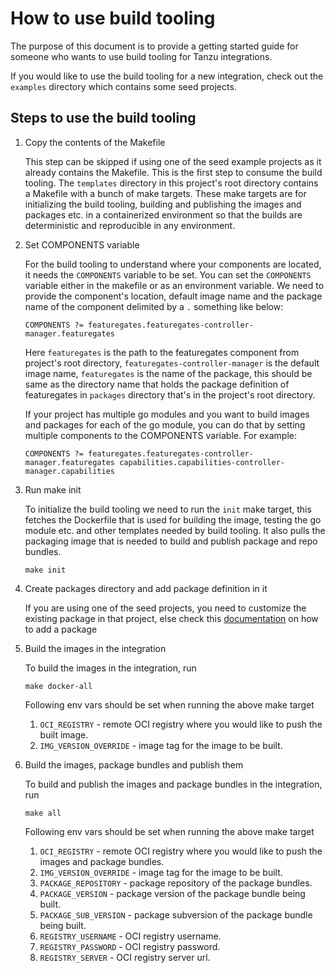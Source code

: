 # How to use build tooling

The purpose of this document is to provide a getting started guide for someone who wants to use build tooling for Tanzu
integrations.

If you would like to use the build tooling for a new integration, check out the `examples` directory which contains 
some seed projects.

## Steps to use the build tooling

1. Copy the contents of the Makefile
   
   This step can be skipped if using one of the seed example projects as it already contains the Makefile.
   This is the first step to consume the build tooling. The `templates` directory in this project's root directory
   contains a Makefile with a bunch of make targets. These make targets are for initializing the build tooling,
   building and publishing the images and packages etc. in a containerized environment so that the builds are
   deterministic and reproducible in any environment.
   

2. Set COMPONENTS variable

   For the build tooling to understand where your components are located, it needs the `COMPONENTS` variable to be set.
   You can set the `COMPONENTS` variable either in the makefile or as an environment variable. We need to provide the
   component's location, default image name and the package name of the component delimited by a `.` something like
   below:

   ```
   COMPONENTS ?= featuregates.featuregates-controller-manager.featuregates
   ```

   Here `featuregates` is the path to the featuregates component from project's root directory, `featuregates-controller-manager`
   is the default image name, `featuregates` is the name of the package, this should be same as the directory name that
   holds the package definition of featuregates in `packages` directory that's in the project's root directory.

   If your project has multiple go modules and you want to build images and packages for each of the go module, you can
   do that by setting multiple components to the COMPONENTS variable. For example:

   ```
   COMPONENTS ?= featuregates.featuregates-controller-manager.featuregates capabilities.capabilities-controller-manager.capabilities
   ```

3. Run make init

   To initialize the build tooling we need to run the `init` make target, this fetches the Dockerfile that is used for
   building the image, testing the go module etc. and other templates needed by build tooling.
   It also pulls the packaging image that is needed to build and publish package and repo bundles.

   ```
   make init
   ```

4. Create packages directory and add package definition in it
   
   If you are using one of the seed projects, you need to customize the existing package in that project, else check 
   this [documentation](./add-package.md) on how to add a package

5. Build the images in the integration

   To build the images in the integration, run

   ```
   make docker-all
   ```
   
   Following env vars should be set when running the above make target

   1. `OCI_REGISTRY` - remote OCI registry where you would like to push the built image.
   2. `IMG_VERSION_OVERRIDE` - image tag for the image to be built.
   
6. Build the images, package bundles and publish them
   
   To build and publish the images and package bundles in the integration, run

   ```
   make all
   ```

   Following env vars should be set when running the above make target

   1. `OCI_REGISTRY` - remote OCI registry where you would like to push the images and package bundles.
   2. `IMG_VERSION_OVERRIDE` - image tag for the image to be built.
   3. `PACKAGE_REPOSITORY` - package repository of the package bundles.
   4. `PACKAGE_VERSION` - package version of the package bundle being built.
   5. `PACKAGE_SUB_VERSION` - package subversion of the package bundle being built.
   6. `REGISTRY_USERNAME` - OCI registry username.
   7. `REGISTRY_PASSWORD` - OCI registry password.
   8. `REGISTRY_SERVER` - OCI registry server url.

